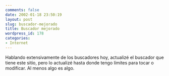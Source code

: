 ```yaml
---
comments: false
date: 2002-01-18 23:50:19
layout: post
slug: buscador-mejorado
title: Buscador mejorado
wordpress_id: 178
categories:
- Internet
---
```


Hablando extensivamente de los buscadores hoy, actualizé el buscador que tiene este sitio, pero lo actualizé hasta donde tengo límites para tocar o modificar. Al menos algo es algo.




 
